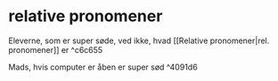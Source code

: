 # relative pronomener
Eleverne, som er super søde, ved ikke, hvad [[Relative pronomener|rel. pronomener]] er ^c6c655

Mads, hvis computer er åben er super sød  ^4091d6